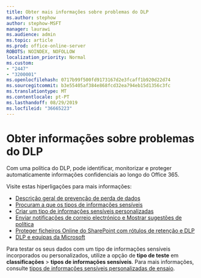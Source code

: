 ```yaml
---
title: Obter mais informações sobre problemas do DLP
ms.author: stephow
author: stephow-MSFT
manager: laurawi
ms.audience: admin
ms.topic: article
ms.prod: office-online-server
ROBOTS: NOINDEX, NOFOLLOW
localization_priority: Normal
ms.custom:
- "2447"
- "3200001"
ms.openlocfilehash: 0717b99f500fd9173167d2e3fcaff1b920d22d74
ms.sourcegitcommit: b3e55405af384e868fcd32ea794eb15d1356c3fc
ms.translationtype: MT
ms.contentlocale: pt-PT
ms.lasthandoff: 08/29/2019
ms.locfileid: "36665223"
---
```

# <a name="information-about-dlp-issues"></a>Obter informações sobre problemas do DLP

Com uma política do DLP, pode identificar, monitorizar e proteger automaticamente informações confidenciais ao longo do Office 365.

Visite estas hiperligações para mais informações:

- [Descrição geral de prevenção de perda de dados](https://docs.microsoft.com/office365/securitycompliance/data-loss-prevention-policies)
- [Procuram a que os tipos de informações sensíveis](https://docs.microsoft.com/office365/securitycompliance/what-the-sensitive-information-types-look-for)
- [Criar um tipo de informações sensíveis personalizadas](https://docs.microsoft.com/office365/securitycompliance/create-a-custom-sensitive-information-type)
- [Enviar notificações de correio electrónico e Mostrar sugestões de política](https://docs.microsoft.com/office365/securitycompliance/use-notifications-and-policy-tips)
- [Proteger ficheiros Online do SharePoint com rótulos de retenção e DLP](https://docs.microsoft.com/office365/securitycompliance/protect-sharepoint-online-files-with-office-365-labels-and-dlp)
- [DLP e equipas da Microsoft](https://docs.microsoft.com/office365/securitycompliance/dlp-microsoft-teams)

Para testar os seus dados com um tipo de informações sensíveis incorporados ou personalizados, utilize a opção de **tipo de teste** em **classificações** > **tipos de informações sensíveis**. Para mais informações, consulte [tipos de informações sensíveis personalizadas de ensaio](https://docs.microsoft.com/office365/securitycompliance/create-a-custom-sensitive-information-type#test-custom-sensitive-information-types-in-the-security--compliance-center).